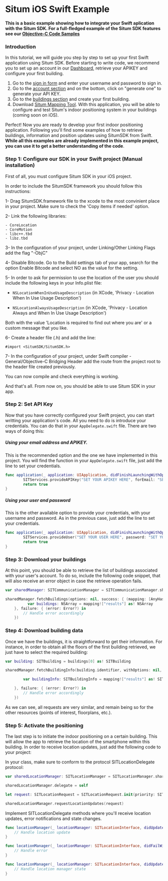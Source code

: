 # Situm iOS Swift Example

**This is a basic example showing how to integrate your Swift aplication with the Situm SDK. For a full-fledged example of the Situm SDK features see our [Objective-C Code Samples](https://github.com/situmtech/situm-ios-code-samples)**

### Introduction 

In this tutorial, we will guide you step by step to set up your first Swift application using Situm SDK. Before starting to write code, we recommend you to set up an account in our [Dashboard](https://dashboard.situm.es), retrieve your APIKEY and configure your first building.

1. Go to the [sign in form](http://dashboard.situm.es/accounts/register) and enter your username and password to sign in.
2. Go to the [account section](https://dashboard.situm.es/accounts/profile) and on the bottom, click on "generate one" to generate your API KEY.
3. Go to the [buildings section](http://dashboard.situm.es/buildings) and create your first building.
4. Download [Situm Mapping Tool](https://play.google.com/store/apps/details?id=es.situm.maps). With this application, you will be able to configure and test Situm's indoor positioning system in your buildings (coming soon on iOS).

Perfect! Now you are ready to develop your first indoor positioning application. Following you'll find some examples of how to retrieve buildings, information and position updates using SitumSDK from Swift. **While all this examples are already implemented in this example project, you can use it to get a better understanding of the code**.

### Step 1: Configure our SDK in your Swift project (Manual installation) 

First of all, you must configure Situm SDK in your iOS project.

In order to include the SitumSDK framework you should follow this instructions:

1- Drag SitumSDK.framework file to the xcode to the most convinient place in your project. Make sure to check the 'Copy items if needed' option.

2- Link the following libraries:

    - CoreLocation
    - CoreMotion
    - libc++.tbd
    - libz.tbd

3- In the configuration of your project, under Linking/Other Linking Flags add the flag "-ObjC"

4- Disable Bitcode. Go to the Build settings tab of your app, search for the option Enable Bitcode and select NO as the value for the setting.

5- In order to ask for permission to use the location of the user you should include the following keys in your Info.plist file:

* `NSLocationWhenInUseUsageDescription` (in XCode, 'Privacy - Location When In Use Usage Description')

* `NSLocationAlwaysUsageDescription` (in XCode, 'Privacy - Location Always and When In Use Usage Description') 

Both with the value 'Location is required to find out where you are' or a custom message that you like.

6- Create a header file (.h) and add the line:

```objc
#import <SitumSDK/SitumSDK.h>
```

7- In the configuration of your project, under Swift compiler - General/Objective-C Bridging Header add the route from the project root to the header file created previously.

You can now compile and check everything is working.

And that's all. From now on, you should be able to use Situm SDK in your app.

### Step 2: Set API Key 

Now that you have correctly configured your Swift project, you can start writting your application's code. All you need to do is introduce your credentials. You can do that in your `AppDelegate.swift` file. There are two ways of doing this:

##### Using your email address and APIKEY.

This is the recommended option and the one we have implemented in this project. You will find the function in your `AppDelegate.swift` file, just add the line to set your credentials.

```swift
func application(_ application: UIApplication, didFinishLaunchingWithOptions launchOptions: [UIApplicationLaunchOptionsKey: Any]?) -> Bool {
        SITServices.provideAPIKey("SET YOUR APIKEY HERE", forEmail: "SET YOUR EMAIL HERE")
        return true
}
```

##### Using your user and password

This is the other available option to provide your credentials, with your username and password. As in the previous case, just add the line to set your credentials.

```swift
func application(_ application: UIApplication, didFinishLaunchingWithOptions launchOptions: [UIApplicationLaunchOptionsKey: Any]?) -> Bool {
        SITServices.provideUser("SET YOUR USER HERE", password: "SET YOUR PASSWORD HERE")
        return true
}
```

### Step 3: Download your buildings 

At this point, you should be able to retrieve the list of buildings associated with your user's account. To do so, include the following code snippet, that will also receive an error object in case the retrieve operation fails.

```swift
var sharedManager: SITCommunicationManager = SITCommunicationManager.shared()

sharedManager.fetchBuildings(options: nil, success: { (mapping: [AnyHashable : Any]?) -> Void in
          var buildings: NSArray = mapping!["results"] as! NSArray
    }, failure: { (error: Error?) in
        // Handle error accordingly
    })
```

### Step 4: Download building data
Once we have the buildings, it is straightforward to get their information. For instance, in order to obtain all the floors of the first building retrieved, we just have to select the required building:

```swift
var building: SITBuilding = buildings[0] as! SITBuilding

sharedManager.fetchBuildingInfo(building.identifier, withOptions: nil, success: { (mapping: [AnyHashable: Any]?) -> Void in

        var buildingInfo: SITBuildingInfo = mapping!["results"] as! SITBuildingInfo

    }, failure: { (error: Error?) in
        // Handle error accordingly
    })
```

As we can see, all requests are very similar, and remain being so for the other resources (points of interest, floorplans, etc.).

### Step 5: Activate the positioning

The last step is to initiate the indoor positioning on a certain building. This will allow the app to retrieve the location of the smartphone within this building. In order to receive location updates, just add the following code to your project:

In your class, make sure to conform to the protocol SITLocationDelegate protocol:

```swift
var sharedLocationManager: SITLocationManager = SITLocationManager.sharedInstance()

sharedLocationManager.delegate = self

let request: SITLocationRequest = SITLocationRequest.init(priority: SITLocationPriority.highAccuracy, provider: SITLocationProvider.hybridProvider, updateInterval: 1, buildingID: building.identifier!, operationQueue: nil, options: nil)

sharedLocationManager.requestLocationUpdates(request)
```

Implement SITLocationDelegate methods where you'll receive location updates, error notifications and state changes.

```swift
func locationManager(_ locationManager: SITLocationInterface, didUpdate location: SITLocation) {
    // Handle location update
}

func locationManager(_ locationManager: SITLocationInterface, didFailWithError error: Error) {
    // Handle error
}

func locationManager(_ locationManager: SITLocationInterface, didUpdate state: SITLocationState) {
    // Handle location manager state
}
```
